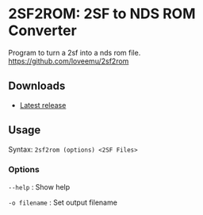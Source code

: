 2SF2ROM: 2SF to NDS ROM Converter
=================================

Program to turn a 2sf into a nds rom file.
<https://github.com/loveemu/2sf2rom>

Downloads
---------

- [Latest release](https://github.com/loveemu/2sf2rom/releases/latest)

Usage
-----

Syntax: `2sf2rom (options) <2SF Files>`

### Options ###

`--help`
  : Show help

`-o filename`
  : Set output filename
